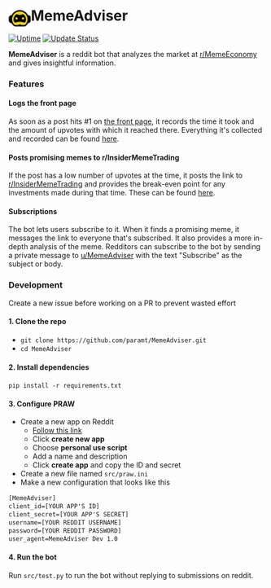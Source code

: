 # MemeAdviser <img height=44 src=docs/logo.png align=left>
[![Uptime](https://img.shields.io/uptimerobot/ratio/m782558720-9763f20f7351b4f41c81a7d6.svg?style=for-the-badge)](https://status.param.me/782558720)
[![Update Status](https://img.shields.io/endpoint.svg?url=https://thakkaha.dev.fast.sheridanc.on.ca/pme/meme/status/&style=for-the-badge)](https://github.com/MemeInvestor/memeinvestor_bot/blob/master/src/formula.py)

**MemeAdviser** is a reddit bot that analyzes the market at [r/MemeEconomy](https://www.reddit.com/r/MemeEconomy) and gives insightful information.

### Features
#### Logs the front page
As soon as a post hits #1 on [the front page](https://www.reddit.com/r/MemeEconomy/hot), it records the time it took and the amount of upvotes with which it reached there. Everything it's collected and recorded can be found [here](https://www.reddit.com/u/MemeAdviser/comments).

#### Posts promising memes to r/InsiderMemeTrading
If the post has a low number of upvotes at the time, it posts the link to [r/InsiderMemeTrading](https://www.reddit.com/r/InsiderMemeTrading) and provides the break-even point for any investments made during that time. These can be found [here](https://www.reddit.com/u/MemeAdviser/posts).

#### Subscriptions
The bot lets users subscribe to it. When it finds a promising meme, it messages the link to everyone that's subscribed. It also provides a more in-depth analysis of the meme. Redditors can subscribe to the bot by sending a private message to [u/MemeAdviser](https://reddit.com/u/MemeAdviser) with the text "Subscribe" as the subject or body.

### Development
Create a new issue before working on a PR to prevent wasted effort

#### 1. Clone the repo
 - `git clone https://github.com/paramt/MemeAdviser.git`
 - `cd MemeAdviser`

#### 2. Install dependencies
`pip install -r requirements.txt`

#### 3. Configure PRAW
- Create a new app on Reddit
    * [Follow this link](https://www.reddit.com/prefs/apps/)
    * Click **create new app**
    * Choose **personal use script**
    * Add a name and description
    * Click **create app** and copy the ID and secret
- Create a new file named `src/praw.ini`
- Make a new configuration that looks like this
```
[MemeAdviser]
client_id=[YOUR APP'S ID]
client_secret=[YOUR APP'S SECRET]
username=[YOUR REDDIT USERNAME]
password=[YOUR REDDIT PASSWORD]
user_agent=MemeAdviser Dev 1.0
```

#### 4. Run the bot
Run `src/test.py` to run the bot without replying to submissions on reddit.
